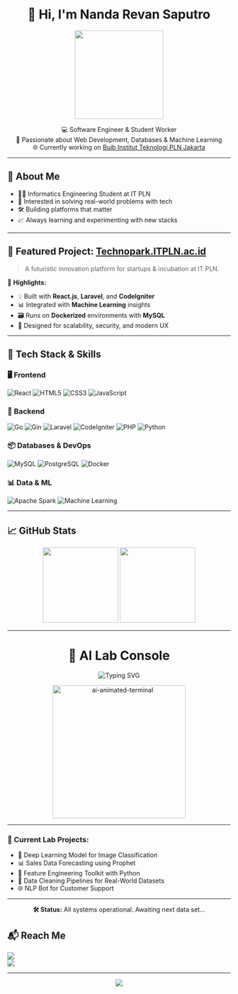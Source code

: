 <!-- README.md -->

<h1 align="center">👋 Hi, I'm Nanda Revan Saputro</h1>
<p align="center">
  <img src="https://media.giphy.com/media/qgQUggAC3Pfv687qPC/giphy.gif" width="200" />
</p>
<p align="center">
  💻 Software Engineer & Student Worker  
  <br>
  🚀 Passionate about Web Development, Databases & Machine Learning  
  <br>
  🌐 Currently working on <a href="https://technopark.itpln.ac.id">Buib Institut Teknologi PLN Jakarta</a>
</p>

---

## 🧠 About Me

- 👨‍🎓 Informatics Engineering Student at IT PLN  
- 🧩 Interested in solving real-world problems with tech  
- 🛠️ Building platforms that matter  
- 📈 Always learning and experimenting with new stacks

---

## 🚀 Featured Project: [Technopark.ITPLN.ac.id](https://technopark.itpln.ac.id)

> A futuristic innovation platform for startups & incubation at IT PLN.

🧩 **Highlights:**
- 💡 Built with **React.js**, **Laravel**, and **CodeIgniter**
- 📊 Integrated with **Machine Learning** insights
- 🗃️ Runs on **Dockerized** environments with **MySQL**
- 🎯 Designed for scalability, security, and modern UX

---

## 🧰 Tech Stack & Skills

### 🖥️ Frontend
![React](https://img.shields.io/badge/React.js-20232A?style=for-the-badge&logo=react&logoColor=61DAFB)
![HTML5](https://img.shields.io/badge/HTML-E34F26?style=for-the-badge&logo=html5&logoColor=white)
![CSS3](https://img.shields.io/badge/CSS-1572B6?style=for-the-badge&logo=css3&logoColor=white)
![JavaScript](https://img.shields.io/badge/JavaScript-F7DF1E?style=for-the-badge&logo=javascript&logoColor=black)

### 🔧 Backend
![Go](https://img.shields.io/badge/Go-00ADD8?style=for-the-badge&logo=go&logoColor=white)
![Gin](https://img.shields.io/badge/Gin-00B386?style=for-the-badge&logo=go&logoColor=white)
![Laravel](https://img.shields.io/badge/Laravel-FF2D20?style=for-the-badge&logo=laravel&logoColor=white)
![CodeIgniter](https://img.shields.io/badge/CodeIgniter-EF4223?style=for-the-badge&logo=codeigniter&logoColor=white)
![PHP](https://img.shields.io/badge/PHP-777BB4?style=for-the-badge&logo=php&logoColor=white)
![Python](https://img.shields.io/badge/Python-3670A0?style=for-the-badge&logo=python&logoColor=white)

### 📦 Databases & DevOps
![MySQL](https://img.shields.io/badge/MySQL-005C84?style=for-the-badge&logo=mysql&logoColor=white)
![PostgreSQL](https://img.shields.io/badge/PostgreSQL-316192?style=for-the-badge&logo=postgresql&logoColor=white)
![Docker](https://img.shields.io/badge/Docker-2496ED?style=for-the-badge&logo=docker&logoColor=white)

### 📊 Data & ML
![Apache Spark](https://img.shields.io/badge/Apache%20Spark-E25A1C?style=for-the-badge&logo=apachespark&logoColor=white)
![Machine Learning](https://img.shields.io/badge/Machine%20Learning-blueviolet?style=for-the-badge&logo=scikitlearn&logoColor=white)

---

## 📈 GitHub Stats

<p align="center">
  <img src="https://github-readme-stats.vercel.app/api?username=Ravenn19&show_icons=true&theme=tokyonight" height="170" />
  <img src="https://github-readme-stats.vercel.app/api/top-langs/?username=Ravenn19&layout=compact&theme=tokyonight" height="170" />
</p>

---

<h1 align="center">🧠 AI Lab Console</h1>

<p align="center">
  <img src="https://readme-typing-svg.demolab.com?font=Fira+Code&pause=800&color=00FFD1&center=true&vCenter=true&multiline=true&width=600&lines=%3E+Initializing+Neural+Link...;%3E+Booting+ML+Models...;%3E+Loading+Data+Pipelines...;%3E+Analyzing+Trends...;%3E+Deploying+AI+Solutions..." alt="Typing SVG" />
</p>

<p align="center">
  <img src="https://media.giphy.com/media/3o7aD2saalBwwftBIY/giphy.gif" width="300" alt="ai-animated-terminal"/>
</p>

---

### 🧪 Current Lab Projects:
- 🤖 Deep Learning Model for Image Classification
- 📊 Sales Data Forecasting using Prophet
- 📌 Feature Engineering Toolkit with Python
- 🧹 Data Cleaning Pipelines for Real-World Datasets
- 🌐 NLP Bot for Customer Support

---

<div align="center">
  <strong>🛠️ Status:</strong> All systems operational. Awaiting next data set...
</div>


## 📬 Reach Me

<p align="left">
  <a href="mailto:nandarevan96@gmail.com"><img src="https://img.shields.io/badge/Gmail-nandarevan96@gmail.com-red?style=flat&logo=gmail&logoColor=white"></a><br>
  <a href="https://www.linkedin.com/in/nanda-revan-saputro-3b89ab284/"><img src="https://img.shields.io/badge/LinkedIn-Nanda%20Revan-blue?style=flat&logo=linkedin&logoColor=white"></a>
</p>

---

<p align="center">
  <img src="https://readme-typing-svg.herokuapp.com/?lines=Thanks+for+visiting+my+profile!;Let’s+build+something+cool+together!&center=true&color=00F7FF&vCenter=true&size=18" />
</p>
